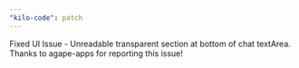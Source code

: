 ```yaml
---
"kilo-code": patch
---
```


Fixed UI Issue - Unreadable transparent section at bottom of chat textArea. Thanks to agape-apps for reporting this issue!
